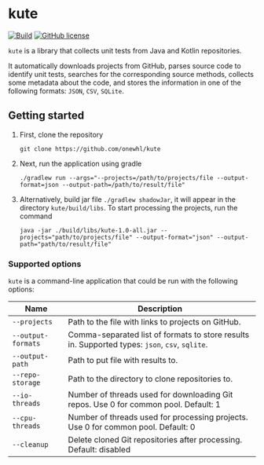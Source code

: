 # kute

[![Build](https://github.com/onewhl/kute/actions/workflows/gradle-build.yml/badge.svg?branch=main)](https://github.com/onewhl/kute/actions/workflows/gradle-build.yml)
[![GitHub license](https://img.shields.io/badge/license-Apache%20License%202.0-blue.svg?style=flat)](https://www.apache.org/licenses/LICENSE-2.0)

```kute``` is a library that collects unit tests from Java and Kotlin repositories.

It automatically downloads projects from GitHub, parses source code to identify unit tests, searches for the
corresponding source methods, collects some metadata about the code, and stores the information in one of the following
formats: ```JSON```, ```CSV```, ```SQLite```.

## Getting started

1. First, clone the repository

   ```git clone https://github.com/onewhl/kute```

2. Next, run the application using gradle

   ```./gradlew run --args="--projects=/path/to/projects/file --output-format=json --output-path=/path/to/result/file"```

3. Alternatively, build jar file ```./gradlew shadowJar```, it will appear in the directory ```kute/build/libs```. 
To start processing the projects, run the command

   ```java -jar ./build/libs/kute-1.0-all.jar --projects="path/to/projects/file" --output-format="json" --output-path="path/to/result/file"```

### Supported options

```kute``` is a command-line application that could be run with the following options:

| Name                   | Description                                                                                                | 
|------------------------|------------------------------------------------------------------------------------------------------------|
| ```--projects```       | Path to the file with links to projects on GitHub.                                                         |
| ```--output-formats``` | Comma-separated list of formats to store results in. Supported types: ```json```, ```csv```, ```sqlite```. |
| ```--output-path```    | Path to put file with results to.                                                                          |
| ```--repo-storage```   | Path to the directory to clone repositories to.                                                            |
| ```--io-threads```     | Number of threads used for downloading Git repos. Use 0 for common pool. Default: 1                        |
| ```--cpu-threads```    | Number of threads used for processing projects. Use 0 for common pool. Default: 0                          |
| ```--cleanup```        | Delete cloned Git repositories after processing. Default: disabled                                         |


